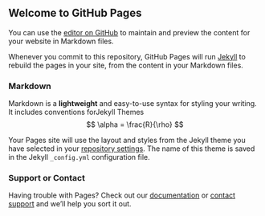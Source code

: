 ## Welcome to GitHub Pages

You can use the [editor on GitHub](https://github.com/Huyufengzzz/Huyufengzzz.github.io/edit/main/index.md) to maintain and preview the content for your website in Markdown files.

Whenever you commit to this repository, GitHub Pages will run [Jekyll](https://jekyllrb.com/) to rebuild the pages in your site, from the content in your Markdown files.

### Markdown

Markdown is a **lightweight** and easy-to-use syntax for styling your writing. It includes conventions forJekyll Themes
$$
\alpha = \frac{R}{\rho}
$$




Your Pages site will use the layout and styles from the Jekyll theme you have selected in your [repository settings](https://github.com/Huyufengzzz/Huyufengzzz.github.io/settings). The name of this theme is saved in the Jekyll `_config.yml` configuration file.

### Support or Contact

Having trouble with Pages? Check out our [documentation](https://docs.github.com/categories/github-pages-basics/) or [contact support](https://github.com/contact) and we’ll help you sort it out.
